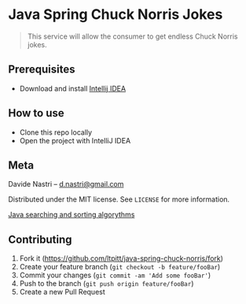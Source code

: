 # Java Spring Chuck Norris Jokes
> This service will allow the consumer to get endless Chuck Norris jokes.

## Prerequisites

- Download and install [Intellij IDEA](https://www.jetbrains.com/idea/download)

## How to use

- Clone this repo locally
- Open the project with IntelliJ IDEA

## Meta

Davide Nastri – d.nastri@gmail.com

Distributed under the MIT license. See ``LICENSE`` for more information.

[Java searching and sorting algorythms](https://github.com/ltpitt/java-spring-chuck-norris)

## Contributing

1. Fork it (<https://github.com/ltpitt/java-spring-chuck-norris/fork>)
2. Create your feature branch (`git checkout -b feature/fooBar`)
3. Commit your changes (`git commit -am 'Add some fooBar'`)
4. Push to the branch (`git push origin feature/fooBar`)
5. Create a new Pull Request
